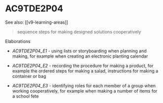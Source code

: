 
# AC9TDE2P04 

See also: [[v9-learning-areas]]

> sequence steps for making designed solutions cooperatively

Elaborations


- _AC9TDE2P04_E1_ - using lists or storyboarding when planning and making, for example when creating an electronic planting calendar

- _AC9TDE2P04_E2_ - recording the procedure for making a product, for example the ordered steps for making a salad, instructions for making a container or bag

- _AC9TDE2P04_E3_ - identifying roles for each member of a group when working cooperatively, for example when making a number of items for a school fete
